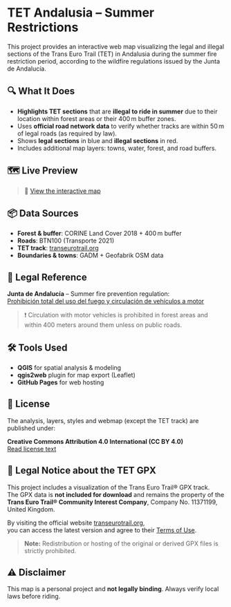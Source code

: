 # TET Andalusia – Summer Restrictions

This project provides an interactive web map visualizing the legal and illegal sections of the Trans Euro Trail (TET) in Andalusia during the summer fire restriction period, according to the wildfire regulations issued by the Junta de Andalucía.

## 🔍 What It Does

- **Highlights TET sections** that are **illegal to ride in summer** due to their location within forest areas or their 400 m buffer zones.
- Uses **official road network data** to verify whether tracks are within 50 m of legal roads (as required by law).
- Shows **legal sections** in blue and **illegal sections** in red.
- Includes additional map layers: towns, water, forest, and road buffers.

## 🗺️ Live Preview

> 🔗 [View the interactive map](https://pstahel.github.io/tet-andalusia-summer-restrictions)

## 📦 Data Sources

- **Forest & buffer**: CORINE Land Cover 2018 + 400 m buffer
- **Roads**: BTN100 (Transporte 2021)
- **TET track**: [transeurotrail.org](https://transeurotrail.org/spain)
- **Boundaries & towns**: GADM + Geofabrik OSM data

## 📜 Legal Reference

**Junta de Andalucía** – Summer fire prevention regulation:  
[Prohibición total del uso del fuego y circulación de vehículos a motor](https://www.juntadeandalucia.es/medioambiente/portal/areas-tematicas/medio-forestal/incendios-forestales/plan-infoca-marco-de-referencia-frente-a-incendios-forestales/prohibicion-total-del-uso-del-fuego-y-la-circulacion-de-vehiculos-a-motor)

> ❗ Circulation with motor vehicles is prohibited in forest areas and within 400 meters around them unless on public roads.

## 🛠️ Tools Used

- **QGIS** for spatial analysis & modeling
- **qgis2web** plugin for map export (Leaflet)
- **GitHub Pages** for web hosting


## 📜 License

The analysis, layers, styles and webmap (except the TET track) are published under:

**Creative Commons Attribution 4.0 International (CC BY 4.0)**  
[Read license text](https://creativecommons.org/licenses/by/4.0/)


## 🛑 Legal Notice about the TET GPX

This project includes a visualization of the Trans Euro Trail® GPX track.  
The GPX data is **not included for download** and remains the property of the  
**Trans Euro Trail® Community Interest Company**, Company No. 11371199, United Kingdom.

By visiting the official website [transeurotrail.org](https://www.transeurotrail.org),  
you can access the latest version and agree to their [Terms of Use](https://www.transeurotrail.org/legal).

> **Note:** Redistribution or hosting of the original or derived GPX files is strictly prohibited.


## ⚠️ Disclaimer

This map is a personal project and **not legally binding**. Always verify local laws before riding.



